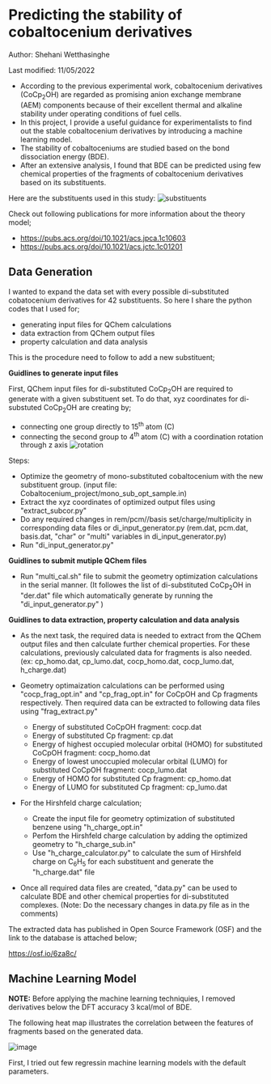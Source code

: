 # Predicting the stability of cobaltocenium derivatives 

Author: Shehani Wetthasinghe

Last modified: 11/05/2022

- According to the previous experimental work, cobaltocenium derivatives (CoCp<sub>2</sub>OH) are regarded as promising anion exchange membrane (AEM) components because of their excellent thermal and alkaline stability under operating conditions of fuel cells.
- In this project,  I provide a useful guidance for experimentalists to find out the stable cobaltocenium derivatives by introducing a machine learning model. 
- The stability of cobaltoceniums are studied based on the bond dissociation energy (BDE). 
- After an extensive analysis, I found that BDE can be predicted using few chemical properties of the fragments of cobaltocenium derivatives based on its substituents.

Here are the substituents used in this study:
![substituents](https://user-images.githubusercontent.com/50593017/187327244-749c48b3-b0bf-49ec-835e-14c6d2a8d145.png)

Check out following publications for more information about the theory model;
* https://pubs.acs.org/doi/10.1021/acs.jpca.1c10603
* https://pubs.acs.org/doi/10.1021/acs.jctc.1c01201


## Data Generation
I wanted to expand the data set with every possible di-substituted cobatocenium derivatives for 42 substituents. So here I share the python codes that I used for;
* generating input files for QChem calculations
* data extraction from QChem output files
* property calculation and data analysis

This is the procedure need to follow to add a new substituent;

**Guidlines to generate input files**

First, QChem input files for di-substituted CoCp<sub>2</sub>OH are required to generate with a given substituent set. To do that, xyz coordinates for di-substuted CoCp<sub>2</sub>OH are creating by;
* connecting one group directly to 15<sup>th </sup> atom (C) 
* connecting the second group to 4<sup>th </sup> atom (C) with a coordination rotation through z axis
![rotation](https://user-images.githubusercontent.com/50593017/187334600-a016c858-7223-49dd-b41f-6fc3c3c4e3d7.png)


Steps:
* Optimize the geometry of mono-substituted cobaltocenium with the new substituent group. (input file: Cobaltocenium_project/mono_sub_opt_sample.in) 
* Extract the xyz coordinates of optimized output files using "extract_subcor.py"
* Do any required changes in rem/pcm//basis set/charge/multiplicity in corresponding data files or di_input_generator.py (rem.dat, pcm.dat, basis.dat, "char" or "multi" variables in di_input_generator.py)
* Run "di_input_generator.py"

**Guidlines to submit mutiple QChem files**
*  Run "multi_cal.sh" file to submit the geometry optimization calculations in the serial manner. (It followes the list of di-substituted CoCp<sub>2</sub>OH in "der.dat" file which automatically generate by running the "di_input_generator.py" )

**Guidlines to data extraction, property calculation and data analysis**

* As the next task, the required data is needed to extract from the QChem output files and then calculate further chemical properties. For these calculations, previously calculated data for fragments is also needed. (ex: cp_homo.dat, cp_lumo.dat, cocp_homo.dat, cocp_lumo.dat, h_charge.dat) 

* Geometry optimaization calculations can be performed using "cocp_frag_opt.in" and "cp_frag_opt.in" for CoCpOH and Cp fragments respectively. Then required data can be extracted to following data files using "frag_extract.py"
  * Energy of substituted CoCpOH fragment:                                                cocp.dat
  * Energy of substituted Cp fragment:                                                    cp.dat
  * Energy of highest occupied molecular orbital (HOMO) for substituted CoCpOH fragment:  cocp_homo.dat
  * Energy of lowest unoccupied molecular orbital (LUMO) for substituted CoCpOH fragment: cocp_lumo.dat
  * Energy of HOMO for substituted Cp fragment:                                           cp_homo.dat
  * Energy of LUMO for substituted Cp fragment:                                           cp_lumo.dat
  
 * For the Hirshfeld charge calculation;
    * Create the input file for geometry optimization of substituted benzene using "h_charge_opt.in"
    * Perfom the Hirshfeld charge calculation by adding the optimized geometry to "h_charge_sub.in"
    * Use "h_charge_calculator.py" to calculate the sum of Hirshfeld charge on C<sub>6</sub>H<sub>5</sub> for each substituent and generate the "h_charge.dat" file
    
  * Once all required data files are created, "data.py" can be used to calculate BDE and other chemical properties for di-substituted complexes. (Note: Do the necessary changes in data.py file as in the comments)

The extracted data has published in Open Source Framework (OSF) and the link to the database is attached below;

https://osf.io/6za8c/

## Machine Learning Model

**NOTE:**
Before applying the machine learning techniquies, I removed derivatives below the DFT accuracy 3 kcal/mol of BDE.

The following heat map illustrates the correlation between the features of fragments based on the generated data.

![image](https://user-images.githubusercontent.com/50593017/200151745-c8868931-d0ca-43ce-9cb4-0f56d7663aa1.png)


First, I tried out few regressin machine learning models with the default parameters.
